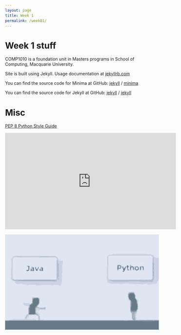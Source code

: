 ```yaml
---
layout: page
title: Week 1
permalink: /week01/
---
```


# Week 1 stuff

COMP1010 is a foundation unit in Masters programs in School of Computing, Macquarie University. 

Site is built using Jekyll. Usage documentation at [jekyllrb.com](https://jekyllrb.com/)

You can find the source code for Minima at GitHub:
[jekyll][jekyll-organization] /
[minima](https://github.com/jekyll/minima)

You can find the source code for Jekyll at GitHub:
[jekyll][jekyll-organization] /
[jekyll](https://github.com/jekyll/jekyll)


[jekyll-organization]: https://github.com/jekyll

# Misc

[PEP 8 Python Style Guide](https://www.python.org/dev/peps/pep-0008/)

<!--[The Complete Python Tutorial](https://www.youtube.com/watch?v=_uQrJ0TkZlc&ab_channel=ProgrammingwithMosh)-->

<iframe width="560" height="315" src="https://www.youtube.com/embed/_uQrJ0TkZlc" title="YouTube video player" frameborder="0" allow="accelerometer; autoplay; clipboard-write; encrypted-media; gyroscope; picture-in-picture" allowfullscreen></iframe>

![](./assets/images/java-python.gif)